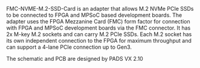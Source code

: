 FMC-NVME-M.2-SSD-Card is an adapter that allows M.2 NVMe PCIe SSDs to be connected to FPGA and MPSoC based development boards. The adapter uses the FPGA Mezzanine Card (FMC) form factor for connection with FPGA and MPSoC development boards via the FMC connector. It has 2x M-key M.2 sockets and can carry M.2 PCIe SSDs. Each M.2 socket has its own independent connection to the FPGA for maximum throughput and can support a 4-lane PCIe connection up to Gen3.



The schematic and PCB are designed by PADS VX 2.10